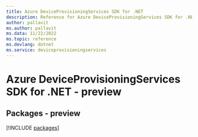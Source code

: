 ```yaml
---
title: Azure DeviceProvisioningServices SDK for .NET
description: Reference for Azure DeviceProvisioningServices SDK for .NET
author: pallavit
ms.author: pallavit
ms.data: 11/22/2022
ms.topic: reference
ms.devlang: dotnet
ms.service: deviceprovisioningservices
---
```

# Azure DeviceProvisioningServices SDK for .NET - preview
## Packages - preview
[!INCLUDE [packages](deviceprovisioningservices-index.md)]